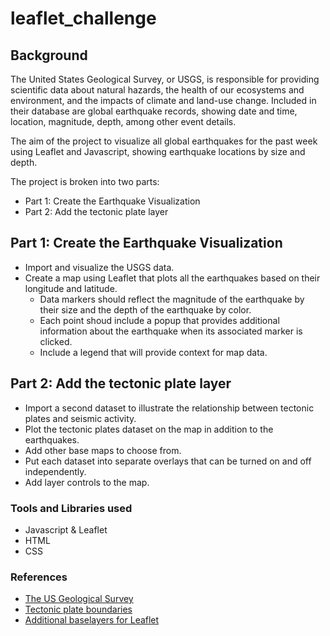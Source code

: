 # leaflet_challenge

## Background
The United States Geological Survey, or USGS, is responsible for providing scientific data about natural hazards, the health of our ecosystems and environment, and the impacts of climate and land-use change. Included in their database are global earthquake records, showing date and time, location, magnitude, depth, among other event details.

The aim of the project to visualize all global earthquakes for the past week using Leaflet and Javascript, showing earthquake locations by size and depth.

The project is broken into two parts:

   * Part 1: Create the Earthquake Visualization
   * Part 2: Add the tectonic plate layer

## Part 1: Create the Earthquake Visualization
   * Import and visualize the USGS data.
   * Create a map using Leaflet that plots all the earthquakes based on their longitude and latitude.
        * Data markers should reflect the magnitude of the earthquake by their size and the depth of the earthquake by color.
        * Each point shoud include a popup that provides additional information about the earthquake when its associated marker is clicked.
        * Include a legend that will provide context for map data.

## Part 2: Add the tectonic plate layer
   * Import a second dataset to illustrate the relationship between tectonic plates and seismic activity.
   * Plot the tectonic plates dataset on the map in addition to the earthquakes.
   * Add other base maps to choose from.
   * Put each dataset into separate overlays that can be turned on and off independently.
   * Add layer controls to the map.

### Tools and Libraries used
   * Javascript & Leaflet
   * HTML
   * CSS

### References
   * [The US Geological Survey](https://earthquake.usgs.gov/earthquakes/feed/v1.0/geojson.php)
   * [Tectonic plate boundaries](https://github.com/fraxen/tectonicplates)
   * [Additional baselayers for Leaflet](https://leaflet-extras.github.io/leaflet-providers/preview/)








